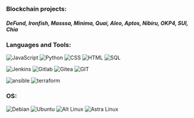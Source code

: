 ### Blockchain projects:
##### DeFund, Ironfish, Masssa, Minima, Quai, Aleo, Aptos, Nibiru, OKP4, SUI, Chia

### Languages and Tools:
![JavaScript](https://img.shields.io/badge/-JavaScript-090909?style=for-the-badge&logo=JavaScript&logoColor=E9D54D)
![Python](https://img.shields.io/badge/-Python-090909?style=for-the-badge&logo=python&logoColor=097CDB)
![CSS](https://img.shields.io/badge/-CSS-090909?style=for-the-badge&logo=css3&logoColor=E9D54D)
![HTML](https://img.shields.io/badge/-HTML-090909?style=for-the-badge&logo=html&logoColor=097CDB)
![SQL](https://img.shields.io/badge/-SQL-090909?style=for-the-badge&logo=sql&logoColor=097CDB)

![Jenkins](https://img.shields.io/badge/-Jenkins-090909?style=for-the-badge&logo=jenkins&logoColor=47C5FB)
![Gitlab](https://img.shields.io/badge/-Gitlab-090909?style=for-the-badge&logo=gitlab&logoColor=F8C52C)
![Gitea](https://img.shields.io/badge/-Gitea-090909?style=for-the-badge&logo=gitea&logoColor=F88C00)
![GIT](https://img.shields.io/badge/-GIT-090909?style=for-the-badge&logo=git&logoColor=6296CC)

![ansible](https://img.shields.io/badge/-ansible-090909?style=for-the-badge&logo=ansible&logoColor=6296CC)
![terraform](https://img.shields.io/badge/-ansible-090909?style=for-the-badge&logo=terraform&logoColor=6296CC)


### OS:

![Debian](https://img.shields.io/badge/-Debian-090909?style=for-the-badge&logo=debian&logoColor=E5D3FF)
![Ubuntu](https://img.shields.io/badge/-Ubuntu-090909?style=for-the-badge&logo=ubuntu&logoColor=E5D3FF)
![Alt Linux](https://img.shields.io/badge/-AltLinux-090909?style=for-the-badge&logo=linux&logoColor=E5D3FF)
![Astra Linux](https://img.shields.io/badge/-AstraLinux-090909?style=for-the-badge&logo=linux&logoColor=E5D3FF)



<!--

ansible
terraform

**pernatik/pernatik** is a ✨ _special_ ✨ repository because its `README.md` (this file) appears on your GitHub profile.

Here are some ideas to get you started:

- 🔭 I’m currently working on ...
- 🌱 I’m currently learning ...
- 👯 I’m looking to collaborate on ...
- 🤔 I’m looking for help with ...
- 💬 Ask me about ...
- 📫 How to reach me: ...
- 😄 Pronouns: ...
- ⚡ Fun fact: ...

DeFund
Ironfish
Masssa
Minima
Quai
Aleo
Aptos
Nibiru
OKP4
SUI

-->
